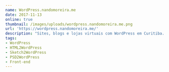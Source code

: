 ```yaml
---
name: WordPress.nandomoreira.me
date: 2017-11-13
online: true
thumbnail: /images/uploads/wordpress.nandomoreira.me.png
url: 'https://wordpress.nandomoreira.me/'
description: "Sites, blogs e lojas virtuais com WordPress em Curitiba. Converta seu HTML para WordPress, seu arquivo PSD para WordPress e seu arquivo Sketch para WordPress."
tags:
- WordPress
- HTML2WordPress
- Sketch2WordPress
- PSD2WordPress
- Front-end
---
```

